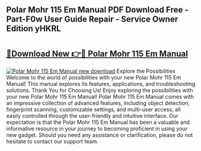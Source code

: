 ## Polar Mohr 115 Em Manual PDF Download Free - Part-F0w User Guide Repair - Service Owner Edition yHKRL

# <h2><a href="http://bc82970.oget.top/?id=Polar+Mohr+115+Em+Manual">🔗Download New 👉🔴 Polar Mohr 115 Em Manual</a></h2>

[![Polar Mohr 115 Em Manual new download](https://i.imgur.com/5g1atiW.png)](http://bc82970.oget.top/?id=Polar+Mohr+115+Em+Manual)
Explore the Possibilities Welcome to the world of possibilities with your new Polar Mohr 115 Em Manual! This manual explores its features, applications, and troubleshooting solutions. Thank You for Choosing Us! Enjoy exploring the possibilities with your new Polar Mohr 115 Em Manual! Polar Mohr 115 Em Manual comes with an impressive collection of advanced features, including object detection, fingerprint scanning, customizable settings, and multi-user access, all easily controlled through the user-friendly and intuitive interface. Our expectation is that the Polar Mohr 115 Em Manual has been a valuable and informative resource in your journey to becoming proficient in using your new gadget. Should you need any assistance or clarification, please do not hesitate to contact our support team.
